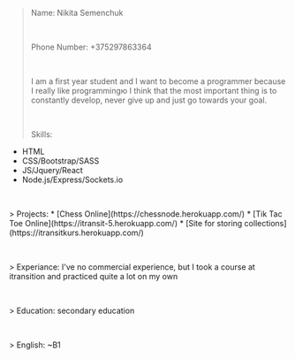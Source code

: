 > Name: Nikita Semenchuk
> <p>&nbsp;</p>
> Phone Number: +375297863364
> <p>&nbsp;</p>
> I am a first year student and I want to become a programmer because I really like programmingю I think that the most important thing is to constantly develop, never give up and just go towards your goal.
> <p>&nbsp;</p>
> Skills: 
  * HTML
  * CSS/Bootstrap/SASS
  * JS/Jquery/React
  * Node.js/Express/Sockets.io
<p>&nbsp;</p>
> Projects: 
    * [Chess Online](https://chessnode.herokuapp.com/)
    * [Tik Tac Toe Online](https://itransit-5.herokuapp.com/)
    * [Site for storing collections](https://itransitkurs.herokuapp.com/)
<p>&nbsp;</p>
> Experiance:
  I've no commercial experience, but I took a course at itransition and practiced quite a lot on my own
<p>&nbsp;</p>
> Education: secondary education
<p>&nbsp;</p>
> English: ~B1
